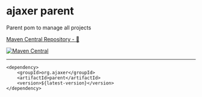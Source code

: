 # ajaxer parent

Parent pom to manage all projects

[Maven Central Repository - 🔗](https://mvnrepository.com/artifact/org.ajaxer/parent)

[![Maven Central](https://maven-badges.herokuapp.com/maven-central/org.ajaxer/parent/badge.svg)](https://maven-badges.herokuapp.com/maven-central/org.ajaxer/simple)

---

```
<dependency>
    <groupId>org.ajaxer</groupId>
    <artifactId>parent</artifactId>
    <version>${latest-version}</version>
</dependency>
```
